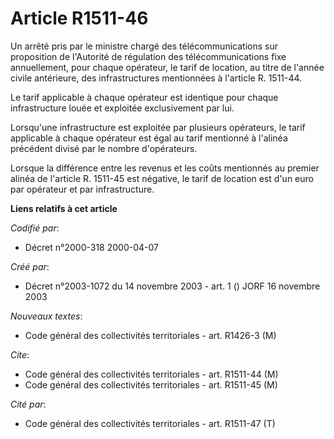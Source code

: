 # Article R1511-46

Un arrêté pris par le ministre chargé des télécommunications sur proposition de l'Autorité de régulation des
télécommunications fixe annuellement, pour chaque opérateur, le tarif de location, au titre de l'année civile antérieure, des
infrastructures mentionnées à l'article R. 1511-44.

Le tarif applicable à chaque opérateur est identique pour chaque infrastructure louée et exploitée exclusivement par lui.

Lorsqu'une infrastructure est exploitée par plusieurs opérateurs, le tarif applicable à chaque opérateur est égal au tarif
mentionné à l'alinéa précédent divisé par le nombre d'opérateurs.

Lorsque la différence entre les revenus et les coûts mentionnés au premier alinéa de l'article R. 1511-45 est négative, le
tarif de location est d'un euro par opérateur et par infrastructure.

**Liens relatifs à cet article**

_Codifié par_:

  - Décret n°2000-318 2000-04-07

_Créé par_:

  - Décret n°2003-1072 du 14 novembre 2003 - art. 1 () JORF 16 novembre 2003

_Nouveaux textes_:

  - Code général des collectivités territoriales - art. R1426-3 (M)

_Cite_:

  - Code général des collectivités territoriales - art. R1511-44 (M)
  - Code général des collectivités territoriales - art. R1511-45 (M)

_Cité par_:

  - Code général des collectivités territoriales - art. R1511-47 (T)
